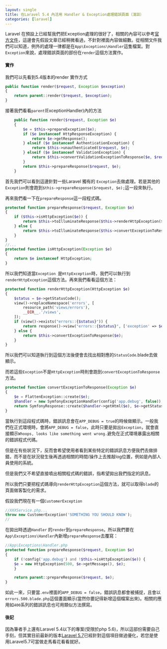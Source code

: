 ```yaml
---
layout: single
title: 在Laravel 5.4 內活用 Handler & Exception處理錯誤頁面（淺談）
categories: [laravel]
---
```


Laravel 在預設上已經幫我們把Exception處理的很好了，相關的內容可以參考[官方文件](https://laravel.com/docs/5.4/errors#the-exception-handler)，這邊會先假設文章已經稍微看過，不針對裡面內容做細數。從相關文件我們可以知道，例外的處理一律都是在`App\Exceptions\Handler`這隻檔案。對`Exception`來說，處理錯誤頁面的部份在`render`這個方法實作。

#### 實作

我們可以先看到5.4版本的render 實作方式

```php
public function render($request, Exception $exception)    
{
	return parent::render($request, $exception);
}
```

接著我們看看`parent`(ExceptionHandler)內的方法

```php
    public function render($request, Exception $e)
    {
        $e = $this->prepareException($e);
        if ($e instanceof HttpResponseException) {
            return $e->getResponse();
        } elseif ($e instanceof AuthenticationException) {
            return $this->unauthenticated($request, $e);
        } elseif ($e instanceof ValidationException) {
            return $this->convertValidationExceptionToResponse($e, $request);
        }
        return $this->prepareResponse($request, $e);
    }
```

首先我們可以看到這邊針對一些Laravel 獨有的 `Exception`去做處理。若是其他的`Exception`則會跑到`$this->prepareResponse($request, $e);`這一段來執行。

再來我們看一下在`prepareResponse`這一段程式碼。

```php
protected function prepareResponse($request, Exception $e)
{
	if ($this->isHttpException($e)) {
		return $this->toIlluminateResponse($this->renderHttpException($e), $e);
	} else {
		return $this->toIlluminateResponse($this->convertExceptionToResponse($e), $e);
	}
}
//...
protected function isHttpException(Exception $e)
{
	return $e instanceof HttpException;
}
```

所以我們知道當`Exception `是`HttpException`時，我們可以執行到`renderHttpException`這個方法。再來我們看看這個方法：

```php
protected function renderHttpException(HttpException $e)
{
	$status = $e->getStatusCode();
	view()->replaceNamespace('errors', [
		resource_path('views/errors'),
		__DIR__.'/views',
	]);
	if (view()->exists("errors::{$status}")) {
		return response()->view("errors::{$status}", ['exception' => $e], $status, $e->getHeaders());
	} else {
		return $this->convertExceptionToResponse($e);
	}
}
```

所以我們可以知道執行到這個方法後便會去找出相對應的`StatusCode`.blade去做顯示。

而若這些`Exception`不是`HttpException`時則會跑到`convertExceptionToResponse`方法。

```php
protected function convertExceptionToResponse(Exception $e)
{
	$e = FlattenException::create($e);
	$handler = new SymfonyExceptionHandler(config('app.debug', false));
	return SymfonyResponse::create($handler->getHtml($e), $e->getStatusCode(), $e->getHeaders());
}
```

當執行到這段程式碼時，錯誤訊息會在`APP_DEBUG = true`的時候做顯示。一般我們在正式環境時，會將`APP_DEBUG = false`，此時只要是拋出`Exception`，就會直接顯示`Whoops, looks like something went wrong.`避免在正式環境暴露出相關的錯誤程式代碼。

但是在有些狀況下，反而會希望使用者看到某些特定的錯誤訊息方便我們去做排錯，而不是在狀況發生後再透過相關的時間/操作上去推敲log位置，例如是內部人員使用的系統。

但是我們又不希望直接噴出相關程式碼的錯誤，指希望拋出我們指定的訊息。

所以我們只要把程式碼導向`renderHttpException`這個方法，就可以取得`blade`的頁面做客製化的需求。

假設我們現在有一個`CustomerException`

```php
//XXXService.php...
throw new CustomerException('SOMETHING YOU SHOULD KNOW');
//
```

在拋出時透過`Handler` 的`render`到`prepareResponse`。所以我們要在`App\Exceptions\Handler`內新增`prepareResponse`去覆寫：

```php
//App\Exceptions\Handler.php
protected function prepareResponse($request, Exception $e)
{
	if (!config('app.debug') and !$this->isHttpException($e)) {
	$e = new HttpException(500, $e->getMessage(), $e);
	}

	return parent::prepareResponse($request, $e);
}
```

如此一來，只要當`.env`裡面的`APP_DEBUG = false`，錯誤訊息都會被捕捉，且會以`errors.500.blade.php`這個畫面顯示(當然你要記得新增這個檔案出來)。相關的應用如`400`系列的錯誤訊息也可用類似方法撰寫。

#### 後記

因為筆者手上還有Laravel 5.4以下的專案(受限於php 5.6)，所以這部份需要自己手刻，但其實目前最新的版本[Laravel 5.7](https://github.com/laravel/framework/blob/5.7/src/Illuminate/Foundation/Exceptions/Handler.php)已經針對這個項目做過優化，若您是使用Laravel5.7可當做走馬看花看看就好。